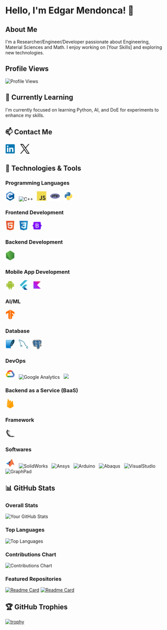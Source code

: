 # Hello, I'm Edgar Mendonca! 👋

## About Me
I'm a Researcher/Engineer/Developer passionate about Engineering, Material Sciences and Math. I enjoy working on [Your Skills] and exploring new technologies.

## Profile Views
![Profile Views](https://komarev.com/ghpvc/?username=Edgar-Mendonca&color=green)

## 🌱 Currently Learning
I'm currently focused on learning Python, AI, and DoE for experiments to enhance my skills.

## 📫 Contact Me
<a href="https://www.linkedin.com/in/edgar-mendonca/" target="_blank"><img src="https://raw.githubusercontent.com/devicons/devicon/master/icons/linkedin/linkedin-original.svg" height="30" alt="LinkedIn"></a>&nbsp;&nbsp;&nbsp;
<a href="https://twitter.com/EdgarMendonca7" target="_blank"><img src="https://raw.githubusercontent.com/devicons/devicon/master/icons/twitter/twitter-original.svg" height="30" alt="Twitter"></a>

## 🔧 Technologies & Tools
### Programming Languages
<img src="https://raw.githubusercontent.com/devicons/devicon/master/icons/c/c-original.svg" alt="C" height="30"/>&nbsp;&nbsp; <img src="https://cdn.jsdelivr.net/gh/devicons/devicon/icons/cplusplus/cplusplus-original.svg" alt="C++" height="30"/>&nbsp;&nbsp; <img src="https://raw.githubusercontent.com/devicons/devicon/master/icons/javascript/javascript-original.svg" alt="JavaScript" height="30"/>&nbsp;&nbsp; <img src="https://raw.githubusercontent.com/devicons/devicon/master/icons/php/php-original.svg" alt="PHP" height="30"/>&nbsp;&nbsp; <img src="https://raw.githubusercontent.com/devicons/devicon/master/icons/python/python-original.svg" alt="Python" height="30"/>

### Frontend Development
<img src="https://raw.githubusercontent.com/devicons/devicon/master/icons/html5/html5-original.svg" alt="HTML" height="30"/>&nbsp;&nbsp; <img src="https://raw.githubusercontent.com/devicons/devicon/master/icons/css3/css3-original.svg" alt="CSS" height="30"/>&nbsp;&nbsp; <img src="https://raw.githubusercontent.com/devicons/devicon/master/icons/bootstrap/bootstrap-original.svg" alt="Bootstrap" height="30"/>

### Backend Development
<img src="https://raw.githubusercontent.com/devicons/devicon/master/icons/nodejs/nodejs-original.svg" alt="Node.js" height="30"/>

### Mobile App Development
<img src="https://raw.githubusercontent.com/devicons/devicon/master/icons/android/android-original.svg" alt="Android" height="30"/>&nbsp;&nbsp; <img src="https://raw.githubusercontent.com/devicons/devicon/master/icons/flutter/flutter-original.svg" alt="Flutter" height="30"/>&nbsp;&nbsp; <img src="https://raw.githubusercontent.com/devicons/devicon/master/icons/kotlin/kotlin-original.svg" alt="Kotlin" height="30"/>

### AI/ML
<img src="https://raw.githubusercontent.com/devicons/devicon/master/icons/tensorflow/tensorflow-original.svg" alt="Tensorflow" height="30"/>

### Database
<img src="https://raw.githubusercontent.com/devicons/devicon/master/icons/sqlite/sqlite-original.svg" alt="SQLite" height="30"/>&nbsp;&nbsp; <img src="https://raw.githubusercontent.com/devicons/devicon/master/icons/mysql/mysql-original.svg" alt="MySQL" height="30"/>&nbsp;&nbsp; <img src="https://raw.githubusercontent.com/devicons/devicon/master/icons/postgresql/postgresql-original.svg" alt="PostgreSQL" height="30"/>

### DevOps
<img src="https://raw.githubusercontent.com/devicons/devicon/master/icons/googlecloud/googlecloud-original.svg" alt="Google Cloud Platform" height="30"/>&nbsp;&nbsp; <img src="https://upload.wikimedia.org/wikipedia/commons/8/89/Logo_Google_Analytics.svg" alt="Google Analytics" height="30"/>&nbsp;&nbsp; <img src="https://upload.wikimedia.org/wikipedia/commons/e/e5/Google_Search_Console.svg" height="30"/>

### Backend as a Service (BaaS)
<img src="https://raw.githubusercontent.com/devicons/devicon/master/icons/firebase/firebase-plain.svg" alt="Firebase" height="30"/>

### Framework
<img src="https://raw.githubusercontent.com/devicons/devicon/master/icons/flask/flask-original.svg" alt="Flask" height="30"/>

### Softwares
<img src="https://raw.githubusercontent.com/devicons/devicon/master/icons/matlab/matlab-original.svg" alt="MATLAB" height="30"/>&nbsp;&nbsp; <img src="https://upload.wikimedia.org/wikipedia/en/d/d2/SolidWorks_Logo.svg" alt="SolidWorks" height="30"/>&nbsp;&nbsp; <img src="https://upload.wikimedia.org/wikipedia/commons/e/e5/ANSYS_logo.png" alt="Ansys" height="30"/>&nbsp;&nbsp; <img src="https://www.vectorlogo.zone/logos/arduino/arduino-icon.svg" alt="Arduino" height="30"/>&nbsp;&nbsp; <img src="https://upload.wikimedia.org/wikipedia/commons/thumb/0/08/Abaqus0.png/330px-Abaqus0.png" alt="Abaqus" height="30"/>&nbsp;&nbsp; <img src="https://upload.wikimedia.org/wikipedia/commons/9/9a/Visual_Studio_Code_1.35_icon.svg" alt="VisualStudio" height="30"/>&nbsp;&nbsp;  <img src="https://cdn.graphpad.com/assets/0.80.0/images/logo/logo-prism-white.svg" alt="GraphPad" height="30"/>

## 📊 GitHub Stats

### Overall Stats
![Your GitHub Stats](https://github-readme-stats.vercel.app/api?username=Edgar-Mendonca&show_icons=true&hide=contribs,prs&count_private=true&theme=radical)

### Top Languages
![Top Languages](https://github-readme-stats.vercel.app/api/top-langs/?username=Edgar-Mendonca&layout=compact&theme=radical)

### Contributions Chart
![Contributions Chart](https://github-readme-streak-stats.herokuapp.com/?user=Edgar-Mendonca&theme=radical)

### Featured Repositories
[![Readme Card](https://github-readme-stats.vercel.app/api/pin/?username=Edgar-Mendonca&repo=your-repo1&theme=radical)](https://github.com/Edgar-Mendonca/Split-Hopkinson-Pressure-Bar-Analysis-Tool)
[![Readme Card](https://github-readme-stats.vercel.app/api/pin/?username=Edgar-Mendonca&repo=your-repo2&theme=radical)](https://github.com/Edgar-Mendonca/Stress-from-Impact-of-an-Elastic-Sphere-against-a-Solid-Rod)



## 🏆 GitHub Trophies
[![trophy](https://github-profile-trophy.vercel.app/?username=Edgar-Mendonca&theme=darkhub)](https://github.com/ryo-ma/github-profile-trophy)

<!-- Additional sections as needed -->

